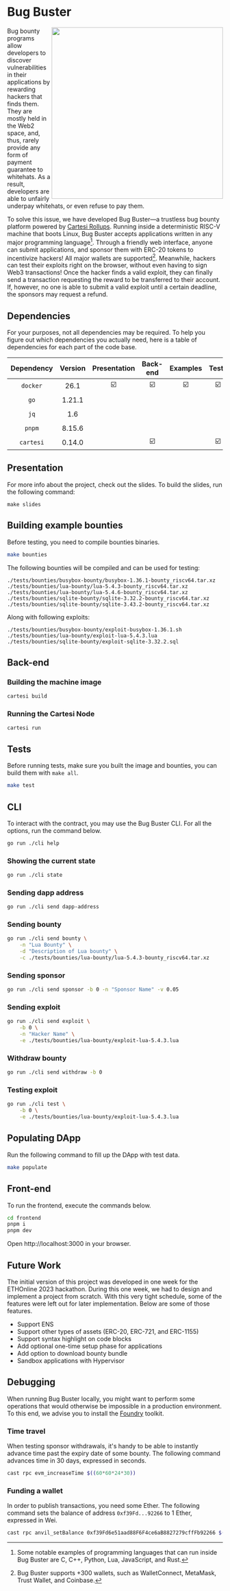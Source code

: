 # Bug Buster

<img align="right" height="400" src="logo.png">

Bug bounty programs allow developers to discover vulnerabilities in their applications by rewarding hackers that finds them.
They are mostly held in the Web2 space, and, thus, rarely provide any form of payment guarantee to whitehats.
As a result, developers are able to unfairly underpay whitehats, or even refuse to pay them.

To solve this issue, we have developed Bug Buster—a trustless bug bounty platform powered by [Cartesi Rollups](https://www.cartesi.io/).
Running inside a deterministic RISC-V machine that boots Linux, Bug Buster accepts applications written in any major programming language[^1].
Through a friendly web interface, anyone can submit applications, and sponsor them with ERC-20 tokens to incentivize hackers! All major wallets are supported[^2].
Meanwhile, hackers can test their exploits right on the browser, without even having to sign Web3 transactions!
Once the hacker finds a valid exploit, they can finally send a transaction requesting the reward to be transferred to their account.
If, however, no one is able to submit a valid exploit until a certain deadline, the sponsors may request a refund.

[^1]: Some notable examples of programming languages that can run inside Bug Buster are C, C++, Python, Lua, JavaScript, and Rust.
[^2]: Bug Buster supports +300 wallets, such as WalletConnect, MetaMask, Trust Wallet, and Coinbase.

## Dependencies

For your purposes, not all dependencies may be required.
To help you figure out which dependencies you actually need, here is a table of dependencies for each part of the code base.

| Dependency | Version | Presentation | Back-end | Examples | Tests | Populate | CLI | Front-end |
| :-: | :-: | :-: | :-: | :-: | :-: | :-: | :-: | :-: |
| `docker` | 26.1 | ☑️ | ☑️ | ☑️ | ☑️ | | | |
| `go` | 1.21.1 | | | | | ☑️ | ☑️ | |
| `jq` | 1.6 | | | | | ☑️ | | |
| `pnpm` | 8.15.6 | | | | | | | ☑️ |
| `cartesi` | 0.14.0 | | ☑️ | | ☑️ | | | |

## Presentation

For more info about the project, check out the slides.
To build the slides, run the following command:

```
make slides
```

## Building example bounties

Before testing, you need to compile bounties binaries.

```sh
make bounties
```

The following bounties will be compiled and can be used for testing:

```
./tests/bounties/busybox-bounty/busybox-1.36.1-bounty_riscv64.tar.xz
./tests/bounties/lua-bounty/lua-5.4.3-bounty_riscv64.tar.xz
./tests/bounties/lua-bounty/lua-5.4.6-bounty_riscv64.tar.xz
./tests/bounties/sqlite-bounty/sqlite-3.32.2-bounty_riscv64.tar.xz
./tests/bounties/sqlite-bounty/sqlite-3.43.2-bounty_riscv64.tar.xz
```

Along with following exploits:

```
./tests/bounties/busybox-bounty/exploit-busybox-1.36.1.sh
./tests/bounties/lua-bounty/exploit-lua-5.4.3.lua
./tests/bounties/sqlite-bounty/exploit-sqlite-3.32.2.sql
```

## Back-end

### Building the machine image

```sh
cartesi build
```

### Running the Cartesi Node

```
cartesi run
```

## Tests

Before running tests, make sure you built the image and bounties, you can build them with `make all`.

```sh
make test
```

## CLI

To interact with the contract, you may use the Bug Buster CLI.
For all the options, run the command below.

```sh
go run ./cli help
```

### Showing the current state

```sh
go run ./cli state
```

### Sending dapp address

```sh
go run ./cli send dapp-address
```

### Sending bounty

```sh
go run ./cli send bounty \
    -n "Lua Bounty" \
    -d "Description of Lua bounty" \
    -c ./tests/bounties/lua-bounty/lua-5.4.3-bounty_riscv64.tar.xz
```

### Sending sponsor

```sh
go run ./cli send sponsor -b 0 -n "Sponsor Name" -v 0.05
```

### Sending exploit

```sh
go run ./cli send exploit \
    -b 0 \
    -n "Hacker Name" \
    -e ./tests/bounties/lua-bounty/exploit-lua-5.4.3.lua
```

### Withdraw bounty

```sh
go run ./cli send withdraw -b 0
```

### Testing exploit

```sh
go run ./cli test \
    -b 0 \
    -e ./tests/bounties/lua-bounty/exploit-lua-5.4.3.lua
```

## Populating DApp

Run the following command to fill up the DApp with test data. 

```sh
make populate
```

## Front-end

To run the frontend, execute the commands below.

```sh
cd frontend
pnpm i
pnpm dev
```

Open http://localhost:3000 in your browser.

## Future Work

The initial version of this project was developed in one week for the ETHOnline 2023 hackathon.
During this one week, we had to design and implement a project from scratch.
With this very tight schedule, some of the features were left out for later implementation.
Below are some of those features.

- Support ENS
- Support other types of assets (ERC-20, ERC-721, and ERC-1155)
- Support syntax highlight on code blocks
- Add optional one-time setup phase for applications
- Add option to download bounty bundle
- Sandbox applications with Hypervisor

## Debugging

When running Bug Buster locally, you might want to perform some operations that would otherwise be impossible in a production environment.
To this end, we advise you to install the [Foundry](https://book.getfoundry.sh/getting-started/installation) toolkit.

### Time travel

When testing sponsor withdrawals, it's handy to be able to instantly advance time past the expiry date of some bounty.
The following command advances time in 30 days, expressed in seconds.

```sh
cast rpc evm_increaseTime $((60*60*24*30))
```

### Funding a wallet

In order to publish transactions, you need some Ether.
The following command sets the balance of address `0xf39Fd...92266` to 1 Ether, expressed in Wei.

```sh
cast rpc anvil_setBalance 0xf39Fd6e51aad88F6F4ce6aB8827279cffFb92266 $(cast to-wei 1 ether)
```

